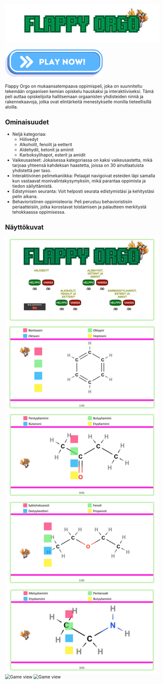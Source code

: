 <img src="title.png" alt="Flappy Orgo">

<a href="https://vehave.github.io/polynomial-bingo-build/" target="_blank"><img src="PlayNowButton.png" alt="Play now!"></a>

Flappy Orgo on mukaansatempaava oppimispeli, joka on suunniteltu tekemään orgaanisen kemian opiskelu hauskaksi ja interaktiiviseksi. Tämä peli auttaa opiskelijoita hallitsemaan orgaanisten yhdisteiden nimiä ja rakennekaavoja, jotka ovat elintärkeitä menestykselle monilla tieteellisillä aloilla.

## Ominaisuudet
- Neljä kategoriaa:
  * Hiilivedyt
  * Alkoholit, fenolit ja eetterit
  * Aldehydit, ketonit ja amiinit
  * Karboksylihapot, esterit ja amidit
- Vaikeusasteet: Jokaisessa kategoriassa on kaksi vaikeusastetta, mikä tarjoaa yhteensä kahdeksan haastetta, joissa on 30 ainutlaatuista yhdistettä per taso.
- Interaktiivinen pelimekaniikka: Pelaajat navigoivat esteiden läpi samalla kun vastaavat monivalintakysymyksiin, mikä parantaa oppimista ja tiedon säilyttämistä.
- Edistymisen seuranta: Voit helposti seurata edistymistäsi ja kehitystäsi pelin aikana.
- Behavioristinen oppimisteoria: Peli perustuu behavioristisiin periaatteisiin, jotka korostavat toistamisen ja palautteen merkitystä tehokkaassa oppimisessa.

## Näyttökuvat

<img src="screenshot1.JPG" alt="Näyttökuva pelistä">

<img src="screenshot2.JPG" alt="Näyttökuva pelistä">

<img src="screenshot3.JPG" alt="Näyttökuva pelistä">

<img src="screenshot4.JPG" alt="Näyttökuva pelistä">

<img src="screenshot5.JPG" alt="Näyttökuva pelistä">

<img src="flappy.orgo.organic.chemistry (5).JPG" alt="Game view">

<img src="flappy.orgo.organic.chemistry (6).JPG" alt="Game view">
